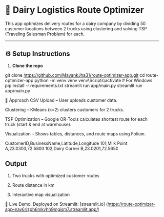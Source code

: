 # 🚚 Dairy Logistics Route Optimizer

This app optimizes delivery routes for a dairy company by dividing 50 customer locations between 2 trucks using clustering and solving TSP (Traveling Salesman Problem) for each.

---

## ⚙️ Setup Instructions

1. **Clone the repo**

git clone https://github.com/MayankJha31/route-optimizer-app.git
cd route-optimizer-app
python -m venv venv
venv\Scripts\activate      # For Windows
pip install -r requirements.txt
streamlit run app/main.py
streamlit run app/main.py


🧠 Approach
CSV Upload – User uploads customer data.

Clustering – KMeans (k=2) clusters customers for 2 trucks.

TSP Optimization – Google OR-Tools calculates shortest route for each truck (start & end at warehouse).

Visualization – Shows tables, distances, and route maps using Folium.

CustomerID,BusinessName,Latitude,Longitude
101,Milk Point A,23.0300,72.5800
102,Dairy Corner B,23.0201,72.5650


## Output
1. Two trucks with optimized customer routes

2. Route distance in km

3. Interactive map visualization

🔗 Live Demo.
Deployed on Streamlit: [streamlit.io] (https://route-optimizer-app-nav6rjzph6mkyhh9mgism7.streamlit.app/)
```bash
